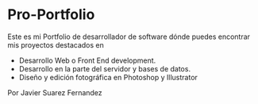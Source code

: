 # Pro-Portfolio
Este es mi Portfolio de desarrollador de software dónde puedes encontrar mis proyectos destacados en
- Desarrollo Web o Front End development.
- Desarrollo en la parte del servidor y bases de datos.
- Diseño y edición fotográfica en Photoshop y Illustrator

Por Javier Suarez Fernandez

